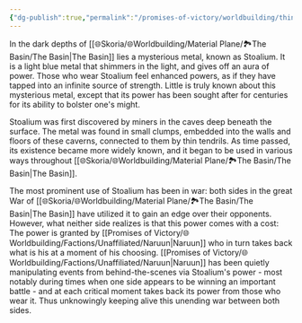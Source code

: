 ```yaml
---
{"dg-publish":true,"permalink":"/promises-of-victory/worldbuilding/things/stoalium/","title":"Stoalium","noteIcon":"Thing","created":"2023-01-25T02:26:54.191+01:00","updated":"2023-03-29T21:31:51.102+02:00"}
---
```



In the dark depths of [[🌐Skoria/🌐Worldbuilding/Material Plane/🏞️The Basin/The Basin\|The Basin]] lies a mysterious metal, known as Stoalium. It is a light blue metal that shimmers in the light, and gives off an aura of power. Those who wear Stoalium feel enhanced powers, as if they have tapped into an infinite source of strength. Little is truly known about this mysterious metal, except that its power has been sought after for centuries for its ability to bolster one's might.

Stoalium was first discovered by miners in the caves deep beneath the surface. The metal was found in small clumps, embedded into the walls and floors of these caverns, connected to them by thin tendrils. As time passed, its existence became more widely known, and it began to be used in various ways throughout [[🌐Skoria/🌐Worldbuilding/Material Plane/🏞️The Basin/The Basin\|The Basin]]. 

The most prominent use of Stoalium has been in war: both sides in the great War of [[🌐Skoria/🌐Worldbuilding/Material Plane/🏞️The Basin/The Basin\|The Basin]] have utilized it to gain an edge over their opponents. However, what neither side realizes is that this power comes with a cost: The power is granted by [[Promises of Victory/🌐Worldbuilding/Factions/Unaffiliated/Naruun\|Naruun]] who in turn takes back what is his at a moment of his choosing. [[Promises of Victory/🌐Worldbuilding/Factions/Unaffiliated/Naruun\|Naruun]] has been quietly manipulating events from behind-the-scenes via Stoalium's power - most notably during times when one side appears to be winning an important battle - and at each critical moment takes back its power from those who wear it. Thus unknowingly keeping alive this unending war between both sides. 